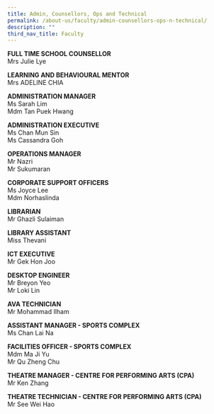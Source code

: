 ```yaml
---
title: Admin, Counsellors, Ops and Technical
permalink: /about-us/faculty/admin-counsellors-ops-n-technical/
description: ""
third_nav_title: Faculty
---
```

**FULL TIME SCHOOL COUNSELLOR** <br>
Mrs Julie Lye

  **LEARNING AND BEHAVIOURAL MENTOR** <br>
Mrs ADELINE CHIA

**ADMINISTRATION MANAGER** <br>
Ms Sarah Lim<br>
Mdm Tan Puek Hwang 

 

**ADMINISTRATION EXECUTIVE** <br>
Ms Chan Mun Sin<br>
Ms Cassandra Goh 

  

**OPERATIONS MANAGER** <br>
Mr Nazri <br>
Mr Sukumaran

  

**CORPORATE SUPPORT OFFICERS** <br>
Ms Joyce Lee<br>
Mdm Norhaslinda

**LIBRARIAN** <br>
Mr Ghazli Sulaiman

**LIBRARY ASSISTANT** <br>
Miss Thevani<br>


  

**ICT EXECUTIVE** <br>
Mr Gek Hon Joo

  

**DESKTOP ENGINEER** <br>
Mr Breyon Yeo   <br>
Mr Loki Lin

  

**AVA TECHNICIAN** <br>
Mr Mohammad Ilham

**ASSISTANT MANAGER - SPORTS COMPLEX** <br>
Ms Chan Lai Na

**FACILITIES OFFICER - SPORTS COMPLEX** <br>
Mdm Ma Ji Yu<br>
Mr Qu Zheng Chu

**THEATRE MANAGER - CENTRE FOR PERFORMING ARTS (CPA)** <br>
Mr Ken Zhang

**THEATRE TECHNICIAN - CENTRE FOR PERFORMING ARTS (CPA)** <br>
Mr See Wei Hao